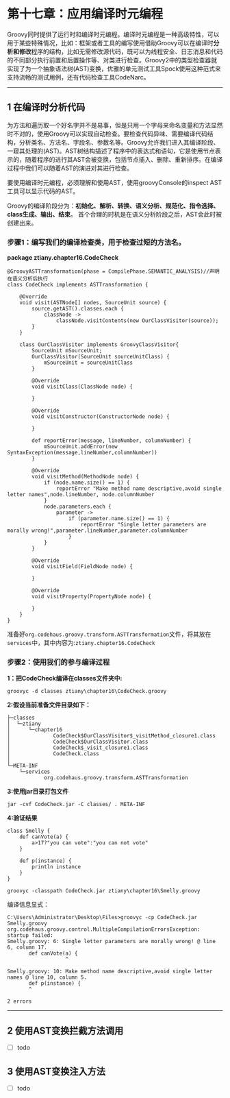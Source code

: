 # 第十七章：应用编译时元编程

Groovy同时提供了运行时和编译时元编程。编译时元编程是一种高级特性，可以用于某些特殊情况，比如：框架或者工具的编写使用借助Groovy可以在编译时**分析和修改**程序的结构，比如无需修改源代码，既可以为线程安全、日志消息和代码的不同部分执行前置和后置操作等、对类进行检查。Groovy2中的类型检查器就实现了为一个抽象语法树(AST)变换，优雅的单元测试工具Spock使用这种范式来支持流畅的测试用例，还有代码检查工具CodeNarc。

---
## 1 在编译时分析代码

为方法和遍历取一个好名字并不是易事，但是只用一个字母来命名变量和方法显然时不对的，使用Groovy可以实现自动检查。要检查代码异味、需要编译代码结构，分析类名、方法名、字段名、参数名等。Groovy允许我们进入其编译阶段、一窥其处理的(AST)。AST树结构描述了程序中的表达式和语句，它是使用节点表示的，随着程序的进行其AST会被变换，包括节点插入、删除、重新排序。在编译过程中我们可以随着AST的演进对其进行检查。

要使用编译时元编程，必须理解和使用AST，使用groovyConsole的inspect AST工具可以显示代码的AST。


 Groovy的编译阶段分为：**初始化、解析、转换、语义分析、规范化、指令选择、class生成、输出、结束**。 首个合理的时机是在语义分析阶段之后，AST会此时被创建出来。

### 步骤1：编写我们的编译检查类，用于检查过短的方法名。

**package ztiany.chapter16.CodeCheck**
```
@GroovyASTTransformation(phase = CompilePhase.SEMANTIC_ANALYSIS)//声明在语义分析后执行
class CodeCheck implements ASTTransformation {

    @Override
    void visit(ASTNode[] nodes, SourceUnit source) {
        source.getAST().classes.each {
            classNode ->
                classNode.visitContents(new OurClassVisitor(source));
        }
    }

    class OurClassVisitor implements GroovyClassVisitor{
        SourceUnit mSourceUnit;
        OurClassVisitor(SourceUnit sourceUnitClass) {
            mSourceUnit = sourceUnitClass
        }

        @Override
        void visitClass(ClassNode node) {

        }

        @Override
        void visitConstructor(ConstructorNode node) {

        }

        def reportError(message, lineNumber, columnNumber) {
            mSourceUnit.addError(new SyntaxException(message,lineNumber,columnNumber))
        }

        @Override
        void visitMethod(MethodNode node) {
            if (node.name.size() == 1) {
                reportError "Make method name descriptive,avoid single letter names",node.lineNumber, node.columnNumber
            }
            node.parameters.each {
                parameter ->
                    if (parameter.name.size() == 1) {
                        reportError "Single letter parameters are morally wrong!",parameter.lineNumber,parameter.columnNumber
                    }
            }
        }

        @Override
        void visitField(FieldNode node) {

        }

        @Override
        void visitProperty(PropertyNode node) {

        }
    }
}
```

准备好`org.codehaus.groovy.transform.ASTTransformation`文件，将其放在`services`中，其中内容为:`ztiany.chapter16.CodeCheck`


### 步骤2：使用我们的参与编译过程

**1：把CodeCheck编译在classes文件夹中:**

`groovyc -d classes ztiany\chapter16\CodeCheck.groovy`

**2:假设当前准备文件目录如下：**

```
├─classes
│  └─ztiany
│      └─chapter16
│              CodeCheck$OurClassVisitor$_visitMethod_closure1.class
│              CodeCheck$OurClassVisitor.class
│              CodeCheck$_visit_closure1.class
│              CodeCheck.class
│
└─META-INF
    └─services
            org.codehaus.groovy.transform.ASTTransformation
```

**3:使用jar目录打包文件**

`jar -cvf CodeCheck.jar -C classes/ . META-INF`

**4:验证结果**


```
class Smelly {
    def canVote(a) {
        a>17?"you can vote":"you can not vote"
    }

    def p(instance) {
        println instance
    }
}
```

`groovyc -classpath CodeCheck.jar ztiany\chapter16\Smelly.groovy`

编译信息显式：
```
C:\Users\Administrator\Desktop\Files>groovyc -cp CodeCheck.jar Smelly.groovy
org.codehaus.groovy.control.MultipleCompilationErrorsException: startup failed:
Smelly.groovy: 6: Single letter parameters are morally wrong! @ line 6, column 17.
       def canVote(a) {
                   ^

Smelly.groovy: 10: Make method name descriptive,avoid single letter names @ line 10, column 5.
       def p(instance) {
       ^

2 errors
```


---
## 2 使用AST变换拦截方法调用

- [ ] todo

## 3 使用AST变换注入方法

- [ ] todo
